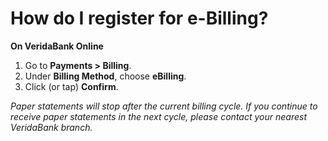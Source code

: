 # How do I register for e-Billing?

**On VeridaBank Online**

1.	Go to **Payments > Billing**.
2.	Under **Billing Method**, choose **eBilling**.
3.	Click (or tap) **Confirm**.<br>

*Paper statements will stop after the current billing cycle. If you continue to receive paper statements in the next cycle, please contact your nearest VeridaBank branch.*
